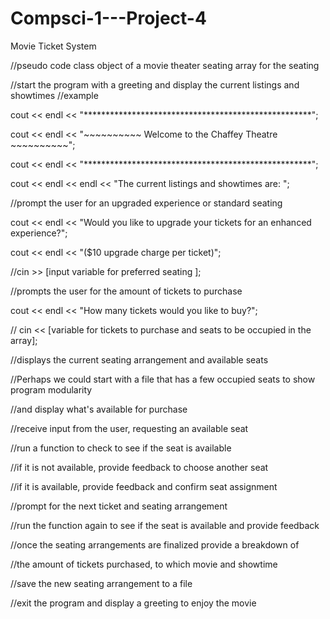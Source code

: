 # Compsci-1---Project-4
Movie Ticket System

//pseudo code
class object of a movie theater seating
array for the seating




//start the program with a greeting and display the current listings and showtimes
//example

  cout << endl << "****************************************************";

  cout << endl << "~~~~~~~~~~ Welcome to the Chaffey Theatre ~~~~~~~~~~";
  
  cout << endl << "****************************************************";  

  cout << endl << endl << "The current listings and showtimes are: ";

//prompt the user for an upgraded experience or standard seating

  cout << endl << "Would you like to upgrade your tickets for an enhanced experience?";

  cout << endl << "($10 upgrade charge per ticket)";

//cin >> [input variable for preferred seating ];

//prompts the user for the amount of tickets to purchase

  cout << endl << "How many tickets would you like to buy?";

// cin << [variable for tickets to purchase and seats to be occupied in the array];

//displays the current seating arrangement and available seats
  
//Perhaps we could start with a file that has a few occupied seats to show program modularity

//and display what's available for purchase
  
//receive input from the user, requesting an available seat

//run a function to check to see if the seat is available

  //if it is not available, provide feedback to choose another seat

  //if it is available, provide feedback and confirm seat assignment

//prompt for the next ticket and seating arrangement

//run the function again to see if the seat is available and provide feedback

//once the seating arrangements are finalized provide a breakdown of

//the amount of tickets purchased, to which movie and showtime

//save the new seating arrangement to a file

//exit the program and display a greeting to enjoy the movie
  
  
